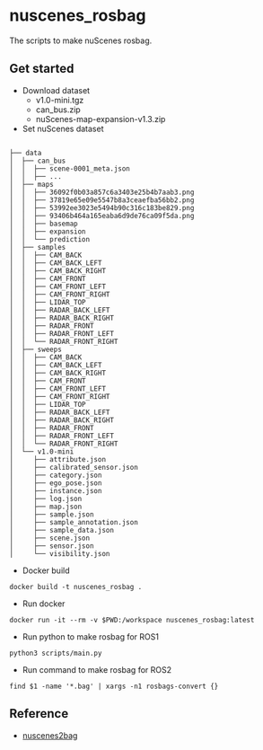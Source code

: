 # nuscenes_rosbag

The scripts to make nuScenes rosbag.

## Get started

- Download dataset
  - v1.0-mini.tgz
  - can_bus.zip
  - nuScenes-map-expansion-v1.3.zip
- Set nuScenes dataset

```

├── data
│  ├── can_bus
│  │  ├── scene-0001_meta.json
│  │  ├── ...
│  ├── maps
│  │  ├── 36092f0b03a857c6a3403e25b4b7aab3.png
│  │  ├── 37819e65e09e5547b8a3ceaefba56bb2.png
│  │  ├── 53992ee3023e5494b90c316c183be829.png
│  │  ├── 93406b464a165eaba6d9de76ca09f5da.png
│  │  ├── basemap
│  │  ├── expansion
│  │  └── prediction
│  ├── samples
│  │  ├── CAM_BACK
│  │  ├── CAM_BACK_LEFT
│  │  ├── CAM_BACK_RIGHT
│  │  ├── CAM_FRONT
│  │  ├── CAM_FRONT_LEFT
│  │  ├── CAM_FRONT_RIGHT
│  │  ├── LIDAR_TOP
│  │  ├── RADAR_BACK_LEFT
│  │  ├── RADAR_BACK_RIGHT
│  │  ├── RADAR_FRONT
│  │  ├── RADAR_FRONT_LEFT
│  │  └── RADAR_FRONT_RIGHT
│  ├── sweeps
│  │  ├── CAM_BACK
│  │  ├── CAM_BACK_LEFT
│  │  ├── CAM_BACK_RIGHT
│  │  ├── CAM_FRONT
│  │  ├── CAM_FRONT_LEFT
│  │  ├── CAM_FRONT_RIGHT
│  │  ├── LIDAR_TOP
│  │  ├── RADAR_BACK_LEFT
│  │  ├── RADAR_BACK_RIGHT
│  │  ├── RADAR_FRONT
│  │  ├── RADAR_FRONT_LEFT
│  │  └── RADAR_FRONT_RIGHT
│  └── v1.0-mini
│     ├── attribute.json
│     ├── calibrated_sensor.json
│     ├── category.json
│     ├── ego_pose.json
│     ├── instance.json
│     ├── log.json
│     ├── map.json
│     ├── sample.json
│     ├── sample_annotation.json
│     ├── sample_data.json
│     ├── scene.json
│     ├── sensor.json
│     └── visibility.json
```

- Docker build

```
docker build -t nuscenes_rosbag .
```

- Run docker

```
docker run -it --rm -v $PWD:/workspace nuscenes_rosbag:latest 
```

- Run python to make rosbag for ROS1


```
python3 scripts/main.py
```

- Run command to make rosbag for ROS2

```
find $1 -name '*.bag' | xargs -n1 rosbags-convert {}
```

## Reference

- [nuscenes2bag](https://github.com/foxglove/nuscenes2bag)

